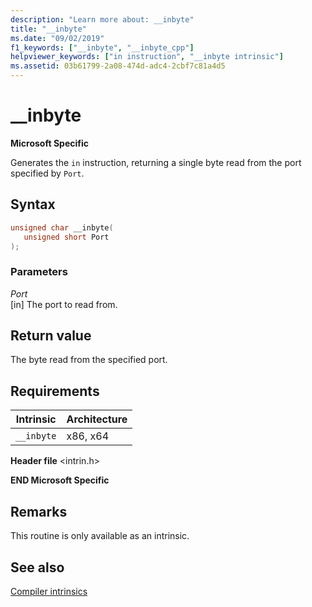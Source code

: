 ```yaml
---
description: "Learn more about: __inbyte"
title: "__inbyte"
ms.date: "09/02/2019"
f1_keywords: ["__inbyte", "__inbyte_cpp"]
helpviewer_keywords: ["in instruction", "__inbyte intrinsic"]
ms.assetid: 03b61799-2a08-474d-adc4-2cbf7c81a4d5
---
```

# __inbyte

**Microsoft Specific**

Generates the `in` instruction, returning a single byte read from the port specified by `Port`.

## Syntax

```C
unsigned char __inbyte(
   unsigned short Port
);
```

### Parameters

*Port*\
[in] The port to read from.

## Return value

The byte read from the specified port.

## Requirements

|Intrinsic|Architecture|
|---------------|------------------|
|`__inbyte`|x86, x64|

**Header file** \<intrin.h>

**END Microsoft Specific**

## Remarks

This routine is only available as an intrinsic.

## See also

[Compiler intrinsics](../intrinsics/compiler-intrinsics.md)
